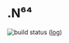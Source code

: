 # .N⁶⁴

![build status](https://nabile.duckdns.org/CI/Badges?user=Nabile&repo=DotN64&branch=master) ([log](https://nabile.duckdns.org/CI/Logs?user=Nabile&repo=DotN64&branch=master))
